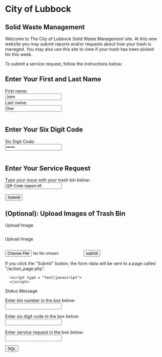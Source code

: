 # City of Lubbock

## Solid Waste Management

Welcome to The City of Lubbock Solid Waste Management site. At this new website you may submit reports and/or requests about how your trash is managed. You may also use this site to view if your trash has been picked for this week.

To submit a service request, follow the instructions below:

<html>
<body>

<h2>Enter Your First and Last Name</h2>

<form>
  <label for="fname">First name:</label><br>
  <input type="text" id="fname" name="fname" value="John"><br>
  <label for="lname">Last name:</label><br>
  <input type="text" id="lname" name="lname" value="Doe"><br><br>
</form>

<h2>Enter Your Six Digit Code</h2>
<form>
  <label for="six digit code">Six Digit Code:</label><br>
  <input type="password" id="six digit code" name="six digit code" value="123456"><br><br>
</form>

<h2>Enter Your Service Request</h2>
<form>
  <label for="lname">Type your issue with your trash bin below:</label><br>
  <input type="text" id="lname" name="lname" value="QR Code ripped off."><br><br>
  <input type="submit" value="Submit">
</form> 

<h2>(Optional): Upload Images of Trash Bin</h2>
<form>
<p><input type="file"  accept="image/*" name="image" id="file1"  onchange="loadFile1(event)" style="display: none;"></p>
<p><label for="file1" style="cursor: pointer;">Upload Image</label></p>
<p><img id="output1" width="200" /></p>
</form>

<form>
<p><input type="file"  accept="image/*" name="image" id="file2"  onchange="loadFile2(event)" style="display: none;"></p>
<p><label for="file2" style="cursor: pointer;">Upload Image</label></p>
<p><img id="output2" width="200" /></p>
</form>

<form action="upload.php" id="uploadbanner" enctype="multipart/form-data" method="post" action="#">
   <input id="fileupload" name="myfile" type="file" />
   <input type="submit" value="submit" id="submit" />
</form>

<script>
var loadFile1 = function(event) {
	var image = document.getElementById('output1');
	image.src = URL.createObjectURL(event.target.files[0]);
};

var loadFile2 = function(event) {
	var image = document.getElementById('output2');
	image.src = URL.createObjectURL(event.target.files[0]);
};
var file = document.getElementById('fileBox').files[0]; //Files[0] = 1st file
var reader = new FileReader();
reader.readAsText(file, 'UTF-8');
reader.onload = shipOff;
//reader.onloadstart = ...
//reader.onprogress = ... <-- Allows you to update a progress bar.
//reader.onabort = ...
//reader.onerror = ...
//reader.onloadend = ...


function shipOff(event) {
    var result = event.target.result;
    var fileName = document.getElementById('fileBox').files[0].name; //Should be 'picture.jpg'
    $.post('/myscript.php', { data: result, name: fileName }, continueSubmission);
}
</script>
</form> 


<p>If you click the "Submit" button, the form-data will be sent to a page called "/action_page.php".</p>

</body>
</html>

<html>
<body>
<script src="best.js">
</script>
</body>
</html>

<html>
   <head>

      <script type = "text/javascript">
      </script>
   </head>

   <body>
      <div id = "status" name = "status">Status Message</div>
   </body>
</html>

<html>
<head>
<title>Test Input </title>
<script LANGUAGE="JavaScript">
function readText (form) {
    TestVar =form.inputbox.value;
    alert ("You typed: " + TestVar);
}
function writeText (form) {
    form.inputbox.value = "Have a nice day!"
}

function test(form)								{
 var db = openDatabase('mydb', '1.0', 'Test DB', 2 * 1024 * 1024);
 var msg;

 var bins = document.testform.bin_number.value;

 var code =document.testform.six_digit_code.value;

 var service = document.testform.service_request.value;

 db.transaction(function (tx) {
    tx.executeSql('CREATE TABLE IF NOT EXISTS LOGS (id unique,code,request TEXT)');
    tx.executeSql('INSERT INTO LOGS (id,code,request) VALUES (?,?,?)',[bins,code,service]);
    msg = '<p>Log message created and row inserted.</p>';
    document.querySelector('#status').innerHTML =  msg;
 })

 db.transaction(function (tx) {
    tx.executeSql('SELECT * FROM LOGS', [], function (tx, results) {
       var len = results.rows.length, i;
       msg = "<p>Found rows: " + len + "</p>";
       document.querySelector('#status').innerHTML +=  msg;

       for (i = 0; i < len; i++) {
	  msg = "<p><b>" + results.rows.item(i).id + "</b></p>";
	  document.querySelector('#status').innerHTML +=  msg;
	  
	  msg = "<p><b>" + results.rows.item(i).code + "</b></p>";
	  document.querySelector('#status').innerHTML +=  msg;
	  
	  msg = "<p><b>" + results.rows.item(i).request + "</b></p>";
	  document.querySelector('#status').innerHTML +=  msg;
       }
    }, null);
 });

}
</script>
</head>
<body>
<form NAME="testform" ACTION="" METHOD="GET">
Enter bin number in the box below: <br>
<input TYPE="number" NAME="bin_number" VALUE=""><p>
Enter six digit code in the box below: <br>
<input TYPE="number" NAME="six_digit_code" VALUE=""><p>
Enter service request in the box below: <br>
<input TYPE="text" NAME="service_request" VALUE=""><p>
<input TYPE="button" NAME="button1" Value="SQL" onClick="test()">
</form>
</body>
</html>

<!--
#URL:https://www.javaworld.com/article/2077176/using-javascript-and-forms.html
#URL:https://www.geeksforgeeks.org/form-validation-using-html-javascript/
#URL:https://stackoverflow.com/questions/5628011/how-to-upload-a-file-to-my-server-using-html
#URL:https://stackoverflow.com/Questions/5587973/javascript-upload-file
-->

